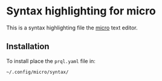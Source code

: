 # Syntax highlighting for micro

This is a syntax highlighting file the [micro](https://micro-editor.github.io/)
text editor.

## Installation

To install place the `prql.yaml` file in:

    ~/.config/micro/syntax/
